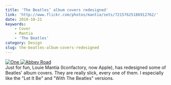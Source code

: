 ```yaml
---
title: 'The Beatles’ album covers redesigned'
link: 'http://www.flickr.com/photos/mantia/sets/72157625186912762/'
date: 2010-10-21
keywords:
    - Cover
    - Mantia
    - 'The Beatles'
category: Design
slug: the-beatles-album-covers-redesigned
---
```


[ ![](http://farm5.static.flickr.com/4009/5092067022_92391099b3_z.jpg "One") ](http://www.flickr.com/photos/mantia/sets/72157625186912762/) [ ![](http://farm5.static.flickr.com/4131/5092067330_f3593f8110_z.jpg "Abbey Road") ](http://www.flickr.com/photos/mantia/sets/72157625186912762/)  
Just for fun, Louie Mantia (Iconfactory, now Apple), has redesigned some of Beatles' album covers. They are really slick, every one of them. I especially like the "Let It Be" and "With The Beatles" versions.
